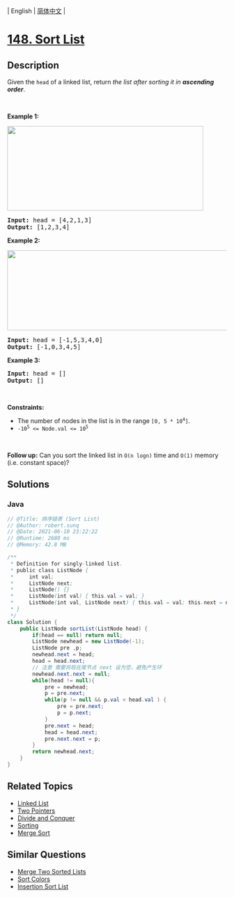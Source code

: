
| English | [简体中文](README.md) |

# [148. Sort List](https://leetcode.cn//problems/sort-list/)

## Description

<p>Given the <code>head</code> of a linked list, return <em>the list after sorting it in <strong>ascending order</strong></em>.</p>

<p>&nbsp;</p>
<p><strong class="example">Example 1:</strong></p>
<img alt="" src="https://assets.leetcode.com/uploads/2020/09/14/sort_list_1.jpg" style="width: 450px; height: 194px;" />
<pre>
<strong>Input:</strong> head = [4,2,1,3]
<strong>Output:</strong> [1,2,3,4]
</pre>

<p><strong class="example">Example 2:</strong></p>
<img alt="" src="https://assets.leetcode.com/uploads/2020/09/14/sort_list_2.jpg" style="width: 550px; height: 184px;" />
<pre>
<strong>Input:</strong> head = [-1,5,3,4,0]
<strong>Output:</strong> [-1,0,3,4,5]
</pre>

<p><strong class="example">Example 3:</strong></p>

<pre>
<strong>Input:</strong> head = []
<strong>Output:</strong> []
</pre>

<p>&nbsp;</p>
<p><strong>Constraints:</strong></p>

<ul>
	<li>The number of nodes in the list is in the range <code>[0, 5 * 10<sup>4</sup>]</code>.</li>
	<li><code>-10<sup>5</sup> &lt;= Node.val &lt;= 10<sup>5</sup></code></li>
</ul>

<p>&nbsp;</p>
<p><strong>Follow up:</strong> Can you sort the linked list in <code>O(n logn)</code> time and <code>O(1)</code> memory (i.e. constant space)?</p>


## Solutions


### Java

```Java
// @Title: 排序链表 (Sort List)
// @Author: robert.sunq
// @Date: 2021-06-10 23:22:22
// @Runtime: 2680 ms
// @Memory: 42.8 MB

/**
 * Definition for singly-linked list.
 * public class ListNode {
 *     int val;
 *     ListNode next;
 *     ListNode() {}
 *     ListNode(int val) { this.val = val; }
 *     ListNode(int val, ListNode next) { this.val = val; this.next = next; }
 * }
 */
class Solution {
    public ListNode sortList(ListNode head) {
        if(head == null) return null;
        ListNode newhead = new ListNode(-1);
        ListNode pre ,p;
        newhead.next = head;
        head = head.next;
        // 注意 需要将现在尾节点 next 设为空，避免产生环
        newhead.next.next = null;
        while(head != null){
            pre = newhead;
            p = pre.next;
            while(p != null && p.val < head.val ) {
                pre = pre.next;
                p = p.next;
            }
            pre.next = head;
            head = head.next;
            pre.next.next = p;
        }
        return newhead.next;
    }
}
```



## Related Topics

- [Linked List](https://leetcode.cn//tag/linked-list)
- [Two Pointers](https://leetcode.cn//tag/two-pointers)
- [Divide and Conquer](https://leetcode.cn//tag/divide-and-conquer)
- [Sorting](https://leetcode.cn//tag/sorting)
- [Merge Sort](https://leetcode.cn//tag/merge-sort)

## Similar Questions

- [Merge Two Sorted Lists](../merge-two-sorted-lists/README_EN.md)
- [Sort Colors](../sort-colors/README_EN.md)
- [Insertion Sort List](../insertion-sort-list/README_EN.md)
